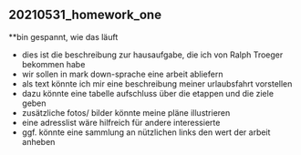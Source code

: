 ## 20210531_homework_one
**bin gespannt, wie das läuft
- dies ist die beschreibung zur hausaufgabe, die ich von Ralph Troeger bekommen habe
- wir sollen in mark down-sprache eine arbeit abliefern
- als text könnte ich mir eine beschreibung meiner urlaubsfahrt vorstellen
- dazu könnte eine tabelle aufschluss über die etappen und die ziele geben
- zusätzliche fotos/ bilder könnte meine pläne illustrieren
- eine adresslist wäre hilfreich für andere interessierte
- ggf. könnte eine sammlung an nützlichen links den wert der arbeit anheben
